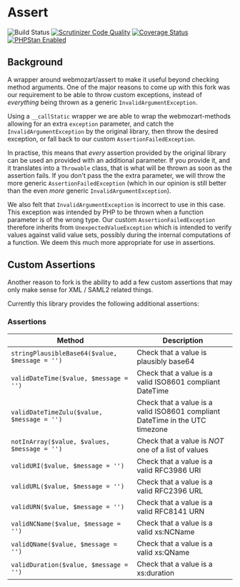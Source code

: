 # Assert

![Build Status](https://github.com/simplesamlphp/assert/actions/workflows/php.yml/badge.svg)
[![Scrutinizer Code Quality](https://scrutinizer-ci.com/g/simplesamlphp/assert/badges/quality-score.png?b=master)](https://scrutinizer-ci.com/g/simplesamlphp/assert/?branch=master)
[![Coverage Status](https://codecov.io/gh/simplesamlphp/assert/branch/master/graph/badge.svg)](https://codecov.io/gh/simplesamlphp/assert)
[![PHPStan Enabled](https://img.shields.io/badge/PHPStan-enabled-brightgreen.svg?style=flat)](https://github.com/simplesamlphp/assert)

## Background

A wrapper around webmozart/assert to make it useful beyond checking method
arguments. One of the major reasons to come up with this fork was our
requirement to be able to throw custom exceptions, instead of _everything_
being thrown as a generic `InvalidArgumentException`.

Using a `__callStatic` wrapper we are able to wrap the webmozart-methods
allowing for an extra `exception` parameter, and catch the
`InvalidArgumentException` by the original library, then throw the desired
exception, or fall back to our custom `AssertionFailedException`.

In practise, this means that _every_ assertion provided by the original library
can be used an provided with an additional parameter. If you provide it, and it
translates into a `Throwable` class, that is what will be thrown as soon as the
assertion fails. If you don't pass the the extra parameter, we will throw the
more generic `AssertionFailedException` (which in our opinion is still better
than the even _more_ generic `InvalidArgumentException`).

We also felt that `InvalidArgumentException` is incorrect to use in this case.
This exception was intended by PHP to be thrown when a function parameter is of
the wrong type. Our custom `AssertionFailedException` therefore inherits from
`UnexpectedValueException` which is intended to verify values against valid
value sets, possibly during the internal computations of a function. We deem
this much more appropriate for use in assertions.

## Custom Assertions

Another reason to fork is the ability to add a few custom assertions that may
only make sense for XML / SAML2 related things.

Currently this library provides the following additional assertions:

### Assertions

Method                                         | Description
-----------------------------------------------|-----------------------------------------------------------------------------
`stringPlausibleBase64($value, $message = '')` | Check that a value is plausibly base64  
`validDateTime($value, $message = '')`         | Check that a value is a valid ISO8601 compliant DateTime
`validDateTimeZulu($value, $message = '')`     | Check that a value is a valid ISO8601 compliant DateTime in the UTC timezone
`notInArray($value, $values, $message = '')`   | Check that a value is _NOT_ one of a list of values
`validURI($value, $message = '')`              | Check that a value is a valid RFC3986 URI
`validURL($value, $message = '')`              | Check that a value is a valid RFC2396 URL
`validURN($value, $message = '')`              | Check that a value is a valid RFC8141 URN
`validNCName($value, $message = '')`           | Check that a value is a valid xs:NCName
`validQName($value, $message = '')`            | Check that a value is a valid xs:QName
`validDuration($value, $message = '')`         | Check that a value is a xs:duration
